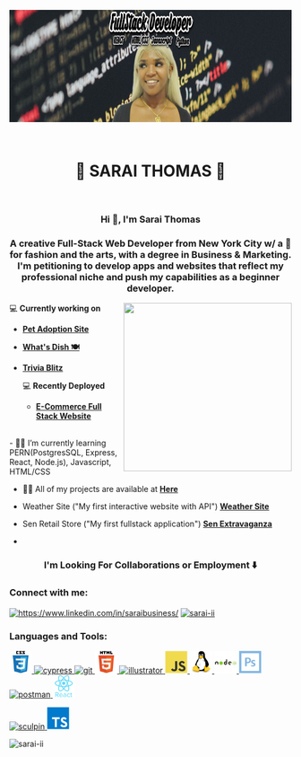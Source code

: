 <pre>
<img align="left" src="PROFESSIONAL-BANNER.jpg" height="200" width="2000"> 
</pre> 
<br><h1 align="center"> 🦋 SARAI THOMAS 🦋 </h1>
<br>
<h3 dsipaly="Center"align="center">Hi 👋, I'm Sarai Thomas</h3>
<h3 align="center">A creative Full-Stack Web Developer from New York City w/ a 💙 for fashion and the arts, with a degree in Business & Marketing. I'm petitioning to develop apps and websites that reflect my professional niche and push my capabilities as a beginner developer.</h3>

<img align="right" src="https://cdn.dribbble.com/users/252024/screenshots/2967356/ladytypingloop.gif" height="300" width="300"> 


  💻 **Currently working on**

- [**Pet Adoption Site**](https://github.com/Sarai-ii/blue-flower-sap)
- [**What's Dish 🍽**](https://sarai-ii.github.io/Portfolio-Project/)
- [**Trivia Blitz**](https://sarai-ii.github.io/trivia-blitz/)

  💻 **Recently Deployed**
  - [**E-Commerce Full Stack Website**](https://sen-extravaganza-react.onrender.com/)

<br>
- ✍🏽 I’m currently learning PERN(PostgresSQL, Express, React, Node.js), Javascript, HTML/CSS 

- 👨‍💻 All of my projects are available at [**Here**](https://github.com/Sarai-ii?tab=repositories)

- Weather Site ("My first interactive website with API") [**Weather Site**](https://sarai-ii.github.io/project-weather-app/)

- Sen Retail Store ("My first fullstack application") [**Sen Extravaganza**](https://sen-extravaganza-react.onrender.com/)
- 
<h3 align="center">I'm Looking For Collaborations or Employment ⬇️</h3>

<h3 align="left">Connect with me:</h3>
<p align="left">
<a href="https://linkedin.com/in/saraibusiness/" target="blank"><img align="center" src="https://raw.githubusercontent.com/rahuldkjain/github-profile-readme-generator/master/src/images/icons/Social/linked-in-alt.svg" alt="https://www.linkedin.com/in/saraibusiness/" height="30" width="40" /></a>
<a href="https://www.leetcode.com/sarai-ii" target="blank"><img align="center" src="https://raw.githubusercontent.com/rahuldkjain/github-profile-readme-generator/master/src/images/icons/Social/leet-code.svg" alt="sarai-ii" height="30" width="40" /></a>
</p>

<h3 align="left">Languages and Tools:</h3>
<p align="left"> <a href="https://www.w3schools.com/css/" target="_blank" rel="noreferrer"> <img src="https://raw.githubusercontent.com/devicons/devicon/master/icons/css3/css3-original-wordmark.svg" alt="css3" width="40" height="40"/> </a> <a href="https://www.cypress.io" target="_blank" rel="noreferrer"> <img src="https://raw.githubusercontent.com/simple-icons/simple-icons/6e46ec1fc23b60c8fd0d2f2ff46db82e16dbd75f/icons/cypress.svg" alt="cypress" width="40" height="40"/> </a> <a href="https://git-scm.com/" target="_blank" rel="noreferrer"> <img src="https://www.vectorlogo.zone/logos/git-scm/git-scm-icon.svg" alt="git" width="40" height="40"/> </a> <a href="https://www.w3.org/html/" target="_blank" rel="noreferrer"> <img src="https://raw.githubusercontent.com/devicons/devicon/master/icons/html5/html5-original-wordmark.svg" alt="html5" width="40" height="40"/> </a> <a href="https://www.adobe.com/in/products/illustrator.html" target="_blank" rel="noreferrer"> <img src="https://www.vectorlogo.zone/logos/adobe_illustrator/adobe_illustrator-icon.svg" alt="illustrator" width="40" height="40"/> </a> <a href="https://developer.mozilla.org/en-US/docs/Web/JavaScript" target="_blank" rel="noreferrer"> <img src="https://raw.githubusercontent.com/devicons/devicon/master/icons/javascript/javascript-original.svg" alt="javascript" width="40" height="40"/> </a> <a href="https://www.linux.org/" target="_blank" rel="noreferrer"> <img src="https://raw.githubusercontent.com/devicons/devicon/master/icons/linux/linux-original.svg" alt="linux" width="40" height="40"/> </a> <a href="https://nodejs.org" target="_blank" rel="noreferrer"> <img src="https://raw.githubusercontent.com/devicons/devicon/master/icons/nodejs/nodejs-original-wordmark.svg" alt="nodejs" width="40" height="40"/> </a> <a href="https://www.photoshop.com/en" target="_blank" rel="noreferrer"> <img src="https://raw.githubusercontent.com/devicons/devicon/master/icons/photoshop/photoshop-line.svg" alt="photoshop" width="40" height="40"/> </a> <a href="https://postman.com" target="_blank" rel="noreferrer"> <img src="https://www.vectorlogo.zone/logos/getpostman/getpostman-icon.svg" alt="postman" width="40" height="40"/> </a> <a href="https://reactjs.org/" target="_blank" rel="noreferrer"> <img src="https://raw.githubusercontent.com/devicons/devicon/master/icons/react/react-original-wordmark.svg" alt="react" width="40" height="40"/> </a> <a href="https://sculpin.io/" target="_blank" rel="noreferrer"> 
  
 <img src="https://gist.githubusercontent.com/vivek32ta/c7f7bf583c1fb1c58d89301ea40f37fd/raw/1782aef8672484698c0dd407f900c4a329ed5bc4/sculpin.svg" alt="sculpin" width="40" height="40"/> </a> <a href="https://www.typescriptlang.org/" target="_blank" rel="noreferrer"> <img src="https://raw.githubusercontent.com/devicons/devicon/master/icons/typescript/typescript-original.svg" alt="typescript" width="40" height="40"/> </a> </p>
 
<p align="left"> <img src="https://komarev.com/ghpvc/?username=sarai-ii&label=Profile%20views&color=0e75b6&style=flat" alt="sarai-ii" /> </p>
